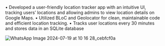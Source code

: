 • Developed a user-friendly location tracker app with an intuitive UI, tracking users’ locations and
allowing admins to view location details on Google Maps.
• Utilized BLoC and Geolocator for clean, maintainable code and efficient location tracking.
• Tracks user locations every 30 minutes and stores data in an SQLite database

![WhatsApp Image 2024-07-19 at 10 16 28_cebfcf0a](https://github.com/user-attachments/assets/a621d590-445a-40e6-9fcf-bf3295d87f14)
